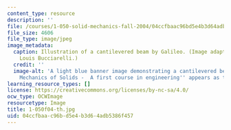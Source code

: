 ```yaml
---
content_type: resource
description: ''
file: /courses/1-050-solid-mechanics-fall-2004/04ccfbaac96bd5e4b3d64adb5386f457_1-050f04-th.jpg
file_size: 4606
file_type: image/jpeg
image_metadata:
  caption: Illustration of a cantilevered beam by Galileo. (Image adapted by Professor
    Louis Bucciarelli.)
  credit: ''
  image-alt: 'A light blue banner image demonstrating a cantilevered beam.  ''Engineering
    Mechanics of Solids -  A first course in engineering'' appears as text. '
learning_resource_types: []
license: https://creativecommons.org/licenses/by-nc-sa/4.0/
ocw_type: OCWImage
resourcetype: Image
title: 1-050f04-th.jpg
uid: 04ccfbaa-c96b-d5e4-b3d6-4adb5386f457
---
```

